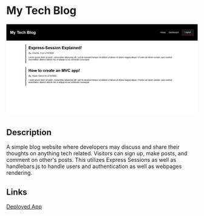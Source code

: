 # My Tech Blog

![Preview](/images/prev.png)

## Description
A simple blog website where developers may discuss and share their thoughts on anything tech related. Visitors can sign up, make posts, and comment on other's posts. This utilizes Express Sessions as well as handlebars.js to handle users and authentication as well as webpages rendering.

## Links

[Deployed App](https://limitless-river-31622.herokuapp.com/)